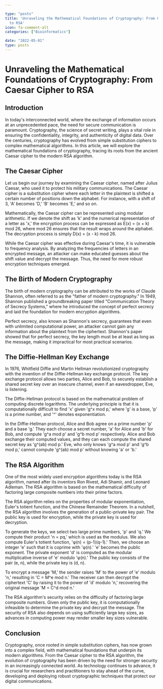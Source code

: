 ```yaml
---

type: "posts"
title: 'Unraveling the Mathematical Foundations of Cryptography: From Caesar Cipher
  to RSA'
icon: fa-comment-alt
categories: ["Bioinformatics"]

date: "2022-05-01"
type: posts
---
```





# Unraveling the Mathematical Foundations of Cryptography: From Caesar Cipher to RSA

## Introduction

In today's interconnected world, where the exchange of information occurs at an unprecedented pace, the need for secure communication is paramount. Cryptography, the science of secret writing, plays a vital role in ensuring the confidentiality, integrity, and authenticity of digital data. Over the centuries, cryptography has evolved from simple substitution ciphers to complex mathematical algorithms. In this article, we will explore the mathematical foundations of cryptography, tracing its roots from the ancient Caesar cipher to the modern RSA algorithm.

## The Caesar Cipher

Let us begin our journey by examining the Caesar cipher, named after Julius Caesar, who used it to protect his military communications. The Caesar cipher is a substitution cipher where each letter in the plaintext is shifted a certain number of positions down the alphabet. For instance, with a shift of 3, 'A' becomes 'D,' 'B' becomes 'E,' and so on.

Mathematically, the Caesar cipher can be represented using modular arithmetic. If we denote the shift as 'k' and the numerical representation of a letter as 'x,' the encryption process can be expressed as E(x) = (x + k) mod 26, where mod 26 ensures that the result wraps around the alphabet. The decryption process is simply D(x) = (x - k) mod 26.

While the Caesar cipher was effective during Caesar's time, it is vulnerable to frequency analysis. By analyzing the frequencies of letters in an encrypted message, an attacker can make educated guesses about the shift value and decrypt the message. Thus, the need for more robust encryption techniques emerged.

## The Birth of Modern Cryptography

The birth of modern cryptography can be attributed to the works of Claude Shannon, often referred to as the "father of modern cryptography." In 1949, Shannon published a groundbreaking paper titled "Communication Theory of Secrecy Systems," where he introduced the concept of perfect secrecy and laid the foundation for modern encryption algorithms.

Perfect secrecy, also known as Shannon's secrecy, guarantees that even with unlimited computational power, an attacker cannot gain any information about the plaintext from the ciphertext. Shannon's paper showed that for perfect secrecy, the key length must be at least as long as the message, making it impractical for most practical scenarios.

## The Diffie-Hellman Key Exchange

In 1976, Whitfield Diffie and Martin Hellman revolutionized cryptography with the invention of the Diffie-Hellman key exchange protocol. The key exchange protocol allows two parties, Alice and Bob, to securely establish a shared secret key over an insecure channel, even if an eavesdropper, Eve, is listening.

The Diffie-Hellman protocol is based on the mathematical problem of computing discrete logarithms. The underlying principle is that it is computationally difficult to find 'x' given 'g^x mod p,' where 'g' is a base, 'p' is a prime number, and '^' denotes exponentiation.

In the Diffie-Hellman protocol, Alice and Bob agree on a prime number 'p' and a base 'g.' They each choose a secret number, 'a' for Alice and 'b' for Bob, and compute 'g^a mod p' and 'g^b mod p' respectively. Alice and Bob exchange their computed values, and they can each compute the shared secret key as 'g^(ab) mod p.' Eve, who only knows 'g^a mod p' and 'g^b mod p,' cannot compute 'g^(ab) mod p' without knowing 'a' or 'b.'

## The RSA Algorithm

One of the most widely used encryption algorithms today is the RSA algorithm, named after its inventors Ron Rivest, Adi Shamir, and Leonard Adleman. The RSA algorithm is based on the mathematical difficulty of factoring large composite numbers into their prime factors.

The RSA algorithm relies on the properties of modular exponentiation, Euler's totient function, and the Chinese Remainder Theorem. In a nutshell, the RSA algorithm involves the generation of a public-private key pair. The public key is used for encryption, while the private key is used for decryption.

To generate the keys, we select two large prime numbers, 'p' and 'q.' We compute their product 'n = pq,' which is used as the modulus. We also compute Euler's totient function, 'φ(n) = (p-1)(q-1).' Then, we choose an integer 'e' such that it is coprime with 'φ(n).' 'e' becomes the public exponent. The private exponent 'd' is computed as the modular multiplicative inverse of 'e' modulo 'φ(n).' The public key consists of the pair (e, n), while the private key is (d, n).

To encrypt a message 'M,' the sender raises 'M' to the power of 'e' modulo 'n,' resulting in 'C = M^e mod n.' The receiver can then decrypt the ciphertext 'C' by raising it to the power of 'd' modulo 'n,' recovering the original message 'M = C^d mod n.'

The RSA algorithm's security relies on the difficulty of factoring large composite numbers. Given only the public key, it is computationally infeasible to determine the private key and decrypt the message. The security of RSA also depends on using sufficiently large key sizes, as advances in computing power may render smaller key sizes vulnerable.

## Conclusion

Cryptography, once rooted in simple substitution ciphers, has now grown into a complex field, with mathematical foundations that underpin its modern algorithms. From the Caesar cipher to the RSA algorithm, the evolution of cryptography has been driven by the need for stronger security in an increasingly connected world. As technology continues to advance, it is crucial for researchers and practitioners to stay ahead of the curve, developing and deploying robust cryptographic techniques that protect our digital communications.